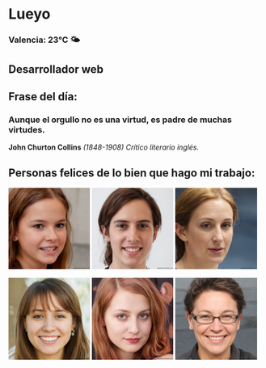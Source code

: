 # Lueyo
### Valencia:  23°C 🌤️
## Desarrollador web
## Frase del día:
<!-- START QUOTE -->
### Aunque el orgullo no es una virtud, es padre de muchas virtudes.
**John Churton Collins** *(1848-1908) Crítico literario inglés.*
<!-- END QUOTE -->






## Personas felices de lo bien que hago mi trabajo:

<p float="left">
  <img src="src/image_0.png" width="32%" />
  <img src="src/image_1.png" width="32%" /> 
  <img src="src/image_2.png" width="32%" />
</p>
<p float="left">
  <img src="src/image_3.png" width="32%" />
  <img src="src/image_4.png" width="32%" /> 
  <img src="src/image_5.png" width="32%" />
</p>
